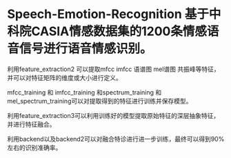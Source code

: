 # Speech-Emotion-Recognition 基于中科院CASIA情感数据集的1200条情感语音信号进行语音情感识别。

利用feature_extraction2 可以提取mfcc imfcc 语谱图 mel谱图 共振峰等特征，并可以对特征矩阵的维度或大小进行定义。

mfcc_training 和 imfcc_training 和spectrum_training 和mel_spectrum_training可以对提取得到的特征进行训练并保存模型。

利用feature_extraction3可以利用训练好的模型提取原始特征的深层抽象特征，并进行特征融合。

利用backend以及backend2可以对融合特诊进行进一步训练，最终可以得到90%左右的识别准确率。
